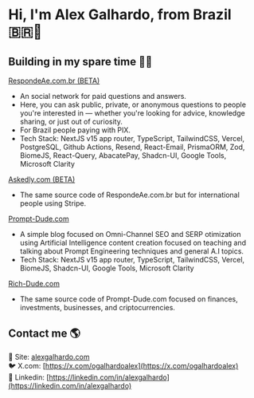 # Hi, I'm Alex Galhardo, from Brazil 🇧🇷👋

## Building in my spare time 👨‍💻

[RespondeAe.com.br (BETA)](https://respondeae.com.br)
   - An social network for paid questions and answers.
   - Here, you can ask public, private, or anonymous questions to people you're interested in — whether you're looking for advice, knowledge sharing, or just out of curiosity.
   - For Brazil people paying with PIX.
   - Tech Stack: NextJS v15 app router, TypeScript, TailwindCSS, Vercel, PostgreSQL, Github Actions, Resend, React-Email, PrismaORM, Zod, BiomeJS, React-Query, AbacatePay, Shadcn-UI, Google Tools, Microsoft Clarity

[Askedly.com (BETA)](https://askedly.com)
   - The same source code of RespondeAe.com.br but for international people using Stripe.

[Prompt-Dude.com](https://prompt-dude.com)
   - A simple blog focused on Omni-Channel SEO and SERP otimization using Artificial Intelligence content creation focused on teaching and talking about Prompt Engineering techniques and general A.I topics.
   - Tech Stack: NextJS v15 app router, TypeScript, TailwindCSS, Vercel, BiomeJS, Shadcn-UI, Google Tools, Microsoft Clarity

[Rich-Dude.com](https://prompt-dude.com)
   - The same source code of Prompt-Dude.com focused on finances, investments, businesses, and criptocurrencies.

## Contact me 🌎

🚀 Site: [alexgalhardo.com](https://alexgalhardo.com)  
🐦 X.com: [https://x.com/ogalhardoalex](https://x.com/ogalhardoalex)  
💼 Linkedin: [https://linkedin.com/in/alexgalhardo](https://linkedin.com/in/alexgalhardo)  
